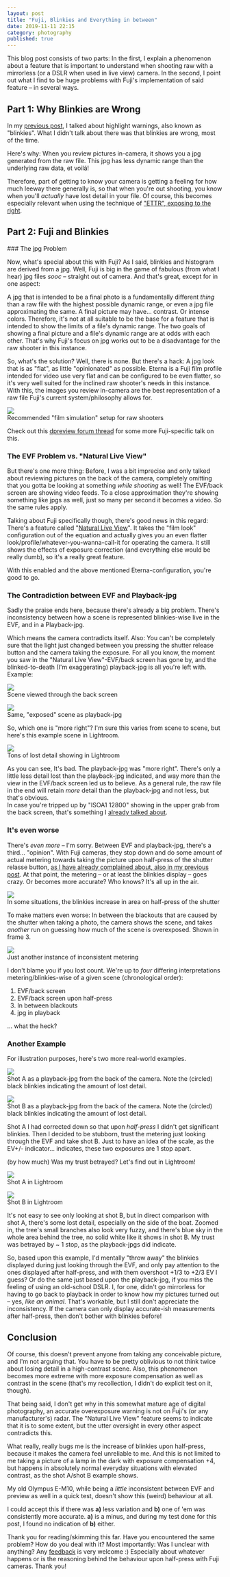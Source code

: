 ```yaml
---
layout: post
title: "Fuji, Blinkies and Everything in between"
date: 2019-11-11 22:15
category: photography
published: true
---
```



This blog post consists of two parts: In the first, I explain a phenomenon about a feature that is important to understand when shooting raw with a mirrorless (or a DSLR when used in live view) camera. In the second, I point out what I find to be huge problems with Fuji's implementation of said feature – in several ways.

## Part 1: Why Blinkies are Wrong

In my [previous post](https://blog.timmschoof.com/2019/09/26/xh1-em10-features/), I talked about highlight warnings, also known as "blinkies". What I didn't talk about there was that blinkies are wrong, most of the time. 

Here's why: When you review pictures in-camera, it shows you a jpg generated from the raw file. This jpg has less dynamic range than the underlying raw data, et voilá!

Therefore, part of getting to know your camera is getting a feeling for how much leeway there generally is, so that when you're out shooting, you know when you'll *actually* have lost detail in your file. Of course, this becomes especially relevant when using the technique of ["ETTR", exposing to the right](https://en.wikipedia.org/wiki/Exposing_to_the_right).

## Part 2: Fuji and Blinkies

<p></p>
### The jpg Problem

Now, what's special about this with Fuji? As I said, blinkies and histogram are derived from a jpg. Well, Fuji is big in the game of fabulous (from what I hear) jpg files *sooc* – straight out of camera. And that's great, except for in one aspect:

A jpg that is intended to be a final photo is a fundamentally different *thing* than a raw file with the highest possible dynamic range, or even a jpg file approximating the same. A final picture may have... contrast. Or intense colors. Therefore, it's not at all suitable to be the base for a feature that is intended to show the limits of a file's dynamic range. The two goals of showing a final picture and a file's dynamic range are at odds with each other. That's why Fuji's focus on jpg works out to be a disadvantage for the raw shooter in this instance.

So, what's the solution? Well, there is none. But there's a hack: A jpg look that is as "flat", as little "opinionated" as possible. Eterna is a Fuji film profile intended for video use very flat and can be configured to be even flatter, so it's very well suited for the inclined raw shooter's needs in this instance. With this, the images you review in-camera are the best representation of a raw file Fuji's current system/philosophy allows for.

<p class="pic"><a href="URL"><img src="http://blog.timmschoof.com/images/eterna.jpg"></a><br>Recommended "film simulation" setup for raw shooters</p>

Check out this [dpreview forum thread](https://www.dpreview.com/forums/thread/4325169) for some more Fuji-specific talk on this.

### The EVF Problem vs. "Natural Live View"

But there's one more thing: Before, I was a bit imprecise and only talked about reviewing pictures on the back of the camera, completely omitting that you gotta be looking at something *while shooting* as well! The EVF/back screen are showing video feeds. To a close approximation they're showing something like jpgs as well, just so many per second it becomes a video. So the same rules apply.

Talking about Fuji specifically though, there's good news in this regard: There's a feature called "[Natural Live View](http://fujifilm-dsc.com/en/manual/x-h1/menu_setup/screen_set-up/index.html#natural_live_view)". It takes the "film look" configuration out of the equation and actually gives you an even flatter look/profile/whatever-you-wanna-call-it for operating the camera. It still shows the effects of exposure correction (and everything else would be really dumb), so it's a really great feature. 

With this enabled and the above mentioned Eterna-configuration, you're good to go.

### The Contradiction between EVF and Playback-jpg

Sadly the praise ends here, because there's already a big problem. There's inconsistency between how a scene is represented blinkies-wise live in the EVF, and in a Playback-jpg. 

Which means the camera contradicts itself. Also: You can't be completely sure that the light just changed between you pressing the shutter release button and the camera taking the exposure. For all you know, the moment you saw in the "Natural Live View"-EVF/back screen has gone by, and the blinked-to-death (I'm exaggerating) playback-jpg is all you're left with. Example:

<p class="pic"><a href="URL"><img src="http://blog.timmschoof.com/images/evflive.jpg"></a><br>Scene viewed through the back screen</p>

<p class="pic"><a href="URL"><img src="http://blog.timmschoof.com/images/jpgpreview.jpg"></a><br>Same, "exposed" scene as playback-jpg</p>

So, which one is "more right"? I'm sure this varies from scene to scene, but here's this example scene in Lightroom.

<p class="pic"><a href="URL"><img src="http://blog.timmschoof.com/images/lostdetail.jpg"></a><br>Tons of lost detail showing in Lightroom</p>

As you can see, It's bad. The playback-jpg was "more right". There's only a little less detail lost than the playback-jpg indicated, and way more than the view in the EVF/back screen led us to believe. As a general rule, the raw file in the end will retain *more* detail than the playback-jpg and not less, but that's obvious.  
In case you're tripped up by "ISOA1 12800" showing in the upper grab from the back screen, that's something I [already talked about](https://blog.timmschoof.com/2019/09/26/xh1-em10-features/).

### It's even worse

There's *even more* – I'm sorry. Between EVF and playback-jpg, there's a third... "opinion". With Fuji cameras, they stop down and do some amount of actual metering towards taking the picture upon half-press of the shutter relasse button, [as I have already complained about, also in my previous post](https://blog.timmschoof.com/2019/09/26/xh1-em10-features/). At that point, the metering – or at least the blinkies display – goes crazy. Or becomes more accurate? Who knows? It's all up in the air. 

<p class="pic"><a href="URL"><img src="http://blog.timmschoof.com/images/halfpress.gif"></a><br>In some situations, the blinkies increase in area on half-press of the shutter</p>

To make matters even worse: In between the blackouts that are caused by the shutter when taking a photo, the camera shows the scene, and takes *another* run on guessing how much of the scene is overexposed. Shown in frame 3.

<p class="pic"><a href="URL"><img src="http://blog.timmschoof.com/images/betweenblackouts.jpg"></a><br>Just another instance of inconsistent metering</p>

I don't blame you if you lost count. We're up to *four* differing interpretations metering/blinkies-wise of a given scene (chronological order):

1. EVF/back screen
2. EVF/back screen upon half-press
3. In between blackouts
4. jpg in playback

... what the heck?


### Another Example

For illustration purposes, here's two more real-world examples.

<p class="pic"><a href="URL"><img src="http://blog.timmschoof.com/images/shot_a_back.jpg"></a><br>Shot A as a playback-jpg from the back of the camera. Note the (circled) black blinkies indicating the amount of lost detail.</p>

<p class="pic"><a href="URL"><img src="http://blog.timmschoof.com/images/shot_b_back.jpg"></a><br>Shot B as a playback-jpg from the back of the camera. Note the (circled) black blinkies indicating the amount of lost detail.</p>

Shot A I had corrected down so that upon *half-press* I didn't get significant blinkies. Then I decided to be stubborn, trust the metering just looking through the EVF and take shot B. Just to have an idea of the scale, as the EV+/- indicator... indicates, these two exposures are 1 stop apart.

(by how much) Was my trust betrayed? Let's find out in Lightroom!

<p class="pic"><a href="URL"><img src="http://blog.timmschoof.com/images/shot_a_lr.jpg"></a><br>Shot A in Lightroom</p>

<p class="pic"><a href="URL"><img src="http://blog.timmschoof.com/images/shot_b_lr.jpg"></a><br>Shot B in Lightroom</p>

It's not easy to see only looking at shot B, but in direct comparison with shot A, there's some lost detail, especially on the side of the boat. Zoomed in, the tree's small branches also look very fuzzy, and there's blue sky in the whole area behind the tree, no solid white like it shows in shot B. My trust was betrayed by ~ 1 stop, as the playback-jpgs did indicate.

So, based upon this example, I'd mentally "throw away" the blinkies displayed during just looking through the EVF, and only pay attention to the ones displayed after half-press, and with them overshoot +1/3 to +2/3 EV I guess? Or do the same just based upon the playback-jpg, if you miss the feeling of using an old-school DSLR. I, for one, didn't go mirrorless for having to go back to playback in order to know how my pictures turned out – yes, *like an animal*.
That's workable, but I still don't appreciate the inconsistency. If the camera can only display accurate-ish measurements after half-press, then don't bother with blinkies before!

## Conclusion

Of course, this doesn't prevent anyone from taking any conceivable picture, and I'm not arguing that. You have to be pretty oblivious to not think twice about losing detail in a high-contrast scene. Also, this phenomenon becomes more extreme with more exposure compensation as well as contrast in the scene (that's my recollection, I didn't do explicit test on it, though).

That being said, I don't get why in this somewhat mature age of digital photography, an accurate overexposure warning is not on Fuji's (or any manufacturer's) radar. The "Natural Live View" feature seems to indicate that it is to some extent, but the utter oversight in every other aspect contradicts this.

What really, really bugs me is the increase of blinkies upon half-press, because it makes the camera feel unreliable to me. And this is not limited to me taking a picture of a lamp in the dark with exposure compensation +4, but happens in absolutely normal everyday situations with elevated contrast, as the shot A/shot B example shows.

My old Olympus E-M10, while being a *little* inconsistent between EVF and preview as well in a quick test, doesn't show this (weird) behaviour at all.

I could accept this if there was **a)** less variation and **b)** one of 'em was consistently more accurate. **a)** is a minus, and during my test done for this post, I found no indication of **b)** either. 

Thank you for reading/skimming this far. Have you encountered the same problem? How do you deal with it? Most importantly: Was I unclear with anything? Any [feedback](https://timmschoof.com/) is very welcome :) Especially about whatever happens or is the reasoning behind the behaviour upon half-press with Fuji cameras. Thank you!